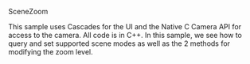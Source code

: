 SceneZoom

This sample uses Cascades for the UI and the Native C Camera API for access to the camera.  All code is in C++.
In this sample, we see how to query and set supported scene modes as well as the 2 methods for modifying the zoom level.

